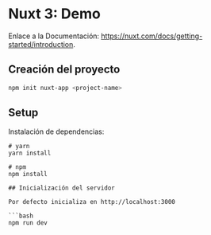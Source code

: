 # Nuxt 3: Demo

Enlace a la Documentación: https://nuxt.com/docs/getting-started/introduction.

## Creación del proyecto

```bash
npm init nuxt-app <project-name>

```

## Setup

Instalación de dependencias:

```
# yarn
yarn install

# npm
npm install

## Inicialización del servidor

Por defecto inicializa en http://localhost:3000

```bash
npm run dev
```